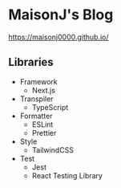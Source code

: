 # MaisonJ's Blog

https://maisonj0000.github.io/

## Libraries

- Framework
  - Next.js
- Transpiler
  - TypeScript
- Formatter
  - ESLint
  - Prettier
- Style
  - TailwindCSS
- Test
  - Jest
  - React Testing Library
